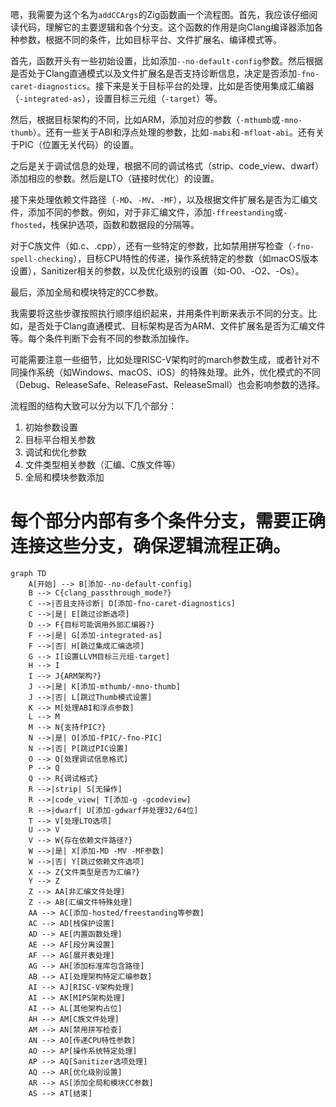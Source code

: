 嗯，我需要为这个名为`addCCArgs`的Zig函数画一个流程图。首先，我应该仔细阅读代码，理解它的主要逻辑和各个分支。这个函数的作用是向Clang编译器添加各种参数，根据不同的条件，比如目标平台、文件扩展名、编译模式等。

首先，函数开头有一些初始设置，比如添加`--no-default-config`参数。然后根据是否处于Clang直通模式以及文件扩展名是否支持诊断信息，决定是否添加`-fno-caret-diagnostics`。接下来是关于目标平台的处理，比如是否使用集成汇编器（`-integrated-as`），设置目标三元组（`-target`）等。

然后，根据目标架构的不同，比如ARM，添加对应的参数（`-mthumb`或`-mno-thumb`）。还有一些关于ABI和浮点处理的参数，比如`-mabi`和`-mfloat-abi`。还有关于PIC（位置无关代码）的设置。

之后是关于调试信息的处理，根据不同的调试格式（strip、code_view、dwarf）添加相应的参数。然后是LTO（链接时优化）的设置。

接下来处理依赖文件路径（`-MD`、`-MV`、`-MF`），以及根据文件扩展名是否为汇编文件，添加不同的参数。例如，对于非汇编文件，添加`-ffreestanding`或`-fhosted`，栈保护选项，函数和数据段的分隔等。

对于C族文件（如.c、.cpp），还有一些特定的参数，比如禁用拼写检查（`-fno-spell-checking`），目标CPU特性的传递，操作系统特定的参数（如macOS版本设置），Sanitizer相关的参数，以及优化级别的设置（如-O0、-O2、-Os）。

最后，添加全局和模块特定的CC参数。

我需要将这些步骤按照执行顺序组织起来，并用条件判断来表示不同的分支。比如，是否处于Clang直通模式、目标架构是否为ARM、文件扩展名是否为汇编文件等。每个条件判断下会有不同的参数添加操作。

可能需要注意一些细节，比如处理RISC-V架构时的march参数生成，或者针对不同操作系统（如Windows、macOS、iOS）的特殊处理。此外，优化模式的不同（Debug、ReleaseSafe、ReleaseFast、ReleaseSmall）也会影响参数的选择。

流程图的结构大致可以分为以下几个部分：
1. 初始参数设置
2. 目标平台相关参数
3. 调试和优化参数
4. 文件类型相关参数（汇编、C族文件等）
5. 全局和模块参数添加

每个部分内部有多个条件分支，需要正确连接这些分支，确保逻辑流程正确。
================================================
```mermaid
graph TD
    A[开始] --> B[添加--no-default-config]
    B --> C{clang_passthrough_mode?}
    C -->|否且支持诊断| D[添加-fno-caret-diagnostics]
    C -->|是| E[跳过诊断选项]
    D --> F{目标可能调用外部汇编器?}
    F -->|是| G[添加-integrated-as]
    F -->|否| H[跳过集成汇编选项]
    G --> I[设置LLVM目标三元组-target]
    H --> I
    I --> J{ARM架构?}
    J -->|是| K[添加-mthumb/-mno-thumb]
    J -->|否| L[跳过Thumb模式设置]
    K --> M[处理ABI和浮点参数]
    L --> M
    M --> N{支持fPIC?}
    N -->|是| O[添加-fPIC/-fno-PIC]
    N -->|否| P[跳过PIC设置]
    O --> Q[处理调试信息格式]
    P --> Q
    Q --> R{调试格式}
    R -->|strip| S[无操作]
    R -->|code_view| T[添加-g -gcodeview]
    R -->|dwarf| U[添加-gdwarf并处理32/64位]
    T --> V[处理LTO选项]
    U --> V
    V --> W{存在依赖文件路径?}
    W -->|是| X[添加-MD -MV -MF参数]
    W -->|否| Y[跳过依赖文件选项]
    X --> Z{文件类型是否为汇编?}
    Y --> Z
    Z --> AA[非汇编文件处理]
    Z --> AB[汇编文件特殊处理]
    AA --> AC[添加-hosted/freestanding等参数]
    AC --> AD[栈保护设置]
    AD --> AE[内置函数处理]
    AE --> AF[段分离设置]
    AF --> AG[展开表处理]
    AG --> AH[添加标准库包含路径]
    AB --> AI[处理架构特定汇编参数]
    AI --> AJ[RISC-V架构处理]
    AI --> AK[MIPS架构处理]
    AI --> AL[其他架构占位]
    AH --> AM[C族文件处理]
    AM --> AN[禁用拼写检查]
    AN --> AO[传递CPU特性参数]
    AO --> AP[操作系统特定处理]
    AP --> AQ[Sanitizer选项处理]
    AQ --> AR[优化级别设置]
    AR --> AS[添加全局和模块CC参数]
    AS --> AT[结束]
```